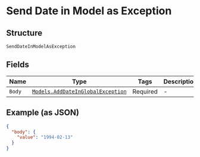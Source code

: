 
# Send Date in Model as Exception

## Structure

`SendDateInModelAsException`

## Fields

| Name | Type | Tags | Description |
|  --- | --- | --- | --- |
| `Body` | [`Models.AddDateInGlobalException`](/doc/models/add-date-in-global-exception.md) | Required | - |

## Example (as JSON)

```json
{
  "body": {
    "value": "1994-02-13"
  }
}
```

